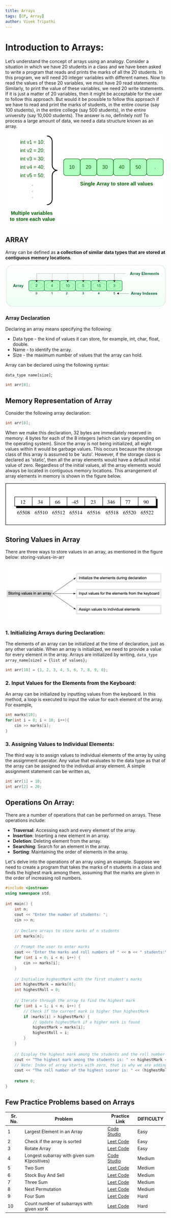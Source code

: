 ```yaml
---
title: Arrays
tags: [CP, Array]
author: Vivek Tripathi
---
```


# Introduction to Arrays:

Let’s understand the concept of arrays using an analogy. Consider a situation in which we have 20 students in a class and we have been asked to write a program that reads and prints the marks of all the 20 students. In this program, we will need 20 integer variables with different names.
Now to read the values of these 20 variables, we must have 20 read statements. Similarly, to print the value of these variables, we need 20 write statements. If it is just a matter of 20 variables, then it might be acceptable for the user to follow this approach. But would it be possible to follow this approach if we have to read and print the marks of students,
in the entire course (say 100 students),
in the entire college (say 500 students),
in the entire university (say 10,000 students).
The answer is no, definitely not! To process a large amount of data, we need a data structure known as an array.

![Need of Array Illustration](./assets/images/array-need.png)

## ARRAY

Array can be defined as **a collection of similar data types that are stored at contiguous memory locations**.

![Array](./assets/images/array.png)

### Array Declaration

Declaring an array means specifying the following:

- Data type - the kind of values it can store, for example, int, char, float, double.
- Name - to identify the array.
- Size - the maximum number of values that the array can hold.

Array can be declared using the following syntax:

`data_type name[size]`;

```cpp
int arr[8];
```

## Memory Representation of Array

Consider the following array declaration:

```cpp
int arr[8];
```

When we make this declaration, 32 bytes are immediately reserved in memory: 4 bytes for each of the 8 integers (which can vary depending on the operating system). Since the array is not being initialized, all eight values within it would be garbage values. This occurs because the storage class of this array is assumed to be 'auto'. However, if the storage class is declared as 'static', then all the array elements would have a default initial value of zero. Regardless of the initial values, all the array elements would always be located in contiguous memory locations.
This arrangement of array elements in memory is shown in the figure below.

![Representation of array](./assets/images/array-representation.png)

## Storing Values in Array

There are three ways to store values in an array, as mentioned in the figure below:
storing-values-in-arr

![storing values in array](./assets/images/storing-values-in-arr.png)

### 1. Initializing Arrays during Declaration:

The elements of an array can be initialized at the time of declaration, just as any other variable. When an array is initialized, we need to provide a value for every element in the array. Arrays are initialized by writing, `data_type array_name[size] = {list of values};`

```cpp
int arr[10] = {1, 2, 3, 4, 5, 6, 7, 8, 9, 0};
```

### 2. Input Values for the Elements from the Keyboard:

An array can be initialized by inputting values from the keyboard. In this method, a loop is executed to input the value for each element of the array. For example,

```cpp
int marks[10];
for(int i = 0; i < 10; i++){
    cin >> marks[i];
}
```

### 3. Assigning Values to Individual Elements:

The third way is to assign values to individual elements of the array by using the assignment operator. Any value that evaluates to the data type as that of the array can be assigned to the individual array element. A simple assignment statement can be written as,

```cpp
int arr[1] = 10;
int arr[2] = 20;
```

## Operations On Array:

There are a number of operations that can be performed on arrays. These operations include:

- **Traversal**: Accessing each and every element of the array.
- **Insertion**: Inserting a new element in an array.
- **Deletion**: Deleting element from the array.
- **Searching**:  Search for an element in the array.
- **Sorting**: Maintaining the order of elements in the array.

Let's delve into the operations of an array using an example. Suppose we need to create a program that takes the marks of n students in a class and finds the highest mark among them, assuming that the marks are given in the order of increasing roll numbers.

```cpp
#include <iostream>
using namespace std;

int main() {
    int n;
    cout << "Enter the number of students: ";
    cin >> n;

    // Declare arrays to store marks of n students
    int marks[n];

    // Prompt the user to enter marks
    cout << "Enter the marks and roll numbers of " << n << " students:\n";
    for (int i = 0; i < n; i++) {
        cin >> marks[i];
    }

    // Initialize highestMark with the first student's marks
    int highestMark = marks[0];
    int highestRoll = 0;

    // Iterate through the array to find the highest mark
    for (int i = 1; i < n; i++) {
        // Check if the current mark is higher than highestMark
        if (marks[i] > highestMark) {
            // Update highestMark if a higher mark is found
            highestMark = marks[i];
            highestRoll = i;
        }
    }

    // Display the highest mark among the students and the roll number of the highest scorer
    cout << "The highest mark among the students is: " << highestMark << endl;
    // Note: Index of array starts with zero, that is why we are adding 1 to highestRoll
    cout << "The roll number of the highest scorer is: " << (highestRoll+1) << endl;

    return 0;
}
```

## Few Practice Problems based on Arrays

|Sr. No.|**Problem** | **Practice Link** | **DIFFICULTY** |
|--|--|--|---|
|1| Largest Element in an Array | [Code Studio](https://www.naukri.com/code360/problems/largest-element-in-the-array-largest-element-in-the-array_5026279?utm_source=striver&utm_medium=website&utm_campaign=a_zcoursetuf) | Easy |
|2| Check if the array is sorted | [Leet Code](https://leetcode.com/problems/check-if-array-is-sorted-and-rotated/description/) | Easy |
|3| Rotate Array | [Leet Code](https://leetcode.com/problems/rotate-array/description/) | Easy |
|4| Longest subarray with given sum K(positives) | [Code Studio](https://www.naukri.com/code360/problems/longest-subarray-with-sum-k_6682399?utm_source=striver&utm_medium=website&utm_campaign=a_zcoursetuf) | Medium |
|5| Two Sum | [Leet Code](https://leetcode.com/problems/two-sum/description/) | Medium |
|6| Stock Buy And Sell | [Leet Code](https://leetcode.com/problems/best-time-to-buy-and-sell-stock/) | Medium |
|7| Three Sum | [Leet Code](https://leetcode.com/problems/3sum/description/) | Medium |
|8| Next Permutation | [Leet Code](https://leetcode.com/problems/next-permutation/description/) | Medium |
|9| Four Sum | [Leet Code](https://leetcode.com/problems/4sum/description/) | Hard |
|10|Count number of subarrays with given xor K | [Leet Code](https://www.interviewbit.com/problems/subarray-with-given-xor/) | Hard |